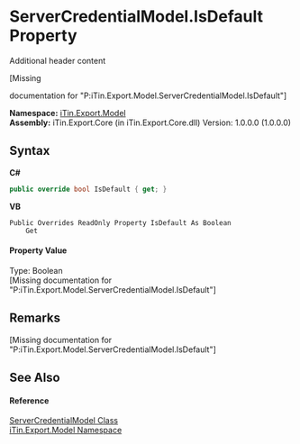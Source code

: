 # ServerCredentialModel.IsDefault Property 
Additional header content 

\[Missing <summary> documentation for "P:iTin.Export.Model.ServerCredentialModel.IsDefault"\]

**Namespace:**&nbsp;<a href="ef57ffcc-e95e-b212-5a46-9aa6f5a3511f">iTin.Export.Model</a><br />**Assembly:**&nbsp;iTin.Export.Core (in iTin.Export.Core.dll) Version: 1.0.0.0 (1.0.0.0)

## Syntax

**C#**<br />
``` C#
public override bool IsDefault { get; }
```

**VB**<br />
``` VB
Public Overrides ReadOnly Property IsDefault As Boolean
	Get
```


#### Property Value
Type: Boolean<br />\[Missing <value> documentation for "P:iTin.Export.Model.ServerCredentialModel.IsDefault"\]

## Remarks
\[Missing <remarks> documentation for "P:iTin.Export.Model.ServerCredentialModel.IsDefault"\]

## See Also


#### Reference
<a href="dea2e3fd-11a3-504d-946d-09298fce08d6">ServerCredentialModel Class</a><br /><a href="ef57ffcc-e95e-b212-5a46-9aa6f5a3511f">iTin.Export.Model Namespace</a><br />
